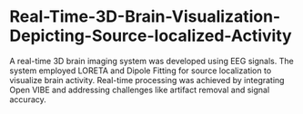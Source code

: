 # Real-Time-3D-Brain-Visualization-Depicting-Source-localized-Activity
A real-time 3D brain imaging system was developed using EEG signals. The system employed LORETA and Dipole Fitting for source localization to visualize brain activity. Real-time processing was achieved by integrating Open VIBE and addressing challenges like artifact removal and signal accuracy.
